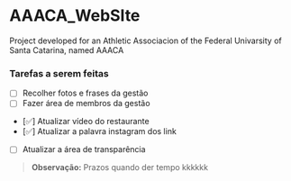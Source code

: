 # AAACA_WebSIte
 Project developed for an Athletic Associacion of the Federal Univarsity of Santa Catarina, named AAACA


### Tarefas a serem feitas
- [ ] Recolher fotos e frases da gestão
- [ ] Fazer área de membros da gestão
- [✅] Atualizar vídeo do restaurante
- [✅] Atualizar a palavra instagram dos link
- [ ] Atualizar a área de transparência
> **Observação:** Prazos quando der tempo kkkkkk
